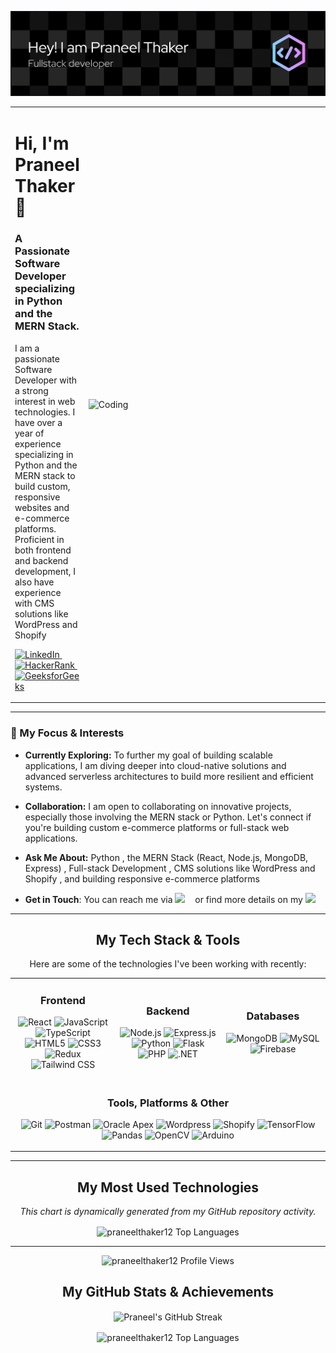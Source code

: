 <p align="center">
  <img src="./header.png" alt="Header Banner"/>
</p>

<div align="center">
  <table>
    <tr>
      <td>
        <h1 align="left">Hi, I'm Praneel Thaker 👋</h1>
        <h3 align="left">A Passionate Software Developer specializing in Python and the MERN Stack.</h3>
        <p align="left">
          I am a passionate Software Developer with a strong interest in web technologies. I have over a year of experience specializing in Python and the MERN stack to build custom, responsive websites and e-commerce platforms. Proficient in both frontend and backend development, I also have experience with CMS solutions like WordPress and Shopify
        </p>
        <p align="left">
          <a href="https://linkedin.com/in/praneelthaker12" target="_blank">
            <img src="https://img.shields.io/badge/LinkedIn-0077B5?style=for-the-badge&logo=linkedin&logoColor=white" alt="LinkedIn"/>
          </a>
          &nbsp;
          <a href="https://www.hackerrank.com/praneelthaker" target="_blank">
            <img src="https://img.shields.io/badge/-HackerRank-2EC866?style=for-the-badge&logo=HackerRank&logoColor=white" alt="HackerRank"/>
          </a>
          &nbsp;
          <a href="https://auth.geeksforgeeks.org/user/praneelmthaker" target="_blank">
            <img src="https://img.shields.io/badge/GeeksforGeeks-0F9D58?style=for-the-badge&logo=geeksforgeeks&logoColor=white" alt="GeeksforGeeks"/>
          </a>
        </p>
      </td>
      <td width="400">
        <img align="right" alt="Coding" width="400" src="https://imarticus.org/blog/wp-content/uploads/2021/12/djbwgfw.gif" />
      </td>
    </tr>
  </table>
</div>

---

### 🚀 My Focus & Interests

* **Currently Exploring:** To further my goal of building scalable applications, I am diving deeper into cloud-native solutions and advanced serverless architectures to build more resilient and efficient systems.
  
* **Collaboration:** I am open to collaborating on innovative projects, especially those involving the MERN stack or Python. Let's connect if you're building custom e-commerce platforms or full-stack web applications.
  
* **Ask Me About:** Python , the MERN Stack (React, Node.js, MongoDB, Express) , Full-stack Development , CMS solutions like WordPress and Shopify , and building responsive e-commerce platforms
  
* **Get in Touch**: You can reach me via       [<img src="https://img.shields.io/badge/Gmail-D14836?style=for-the-badge&logo=gmail&logoColor=white" />](mailto:praneelmthaker@gmail.com) &nbsp;&nbsp;  or find more details on my [<img src="https://img.shields.io/badge/My_Resume-0077B5?style=for-the-badge&logo=read-the-docs&logoColor=white" />](https://praneelthakerresume.tiiny.site/)

---

<h2 align="center">My Tech Stack & Tools</h2>

<p align="center">
  Here are some of the technologies I've been working with recently:
</p>

<table align="center" width="100%">
  <tr>
    <td align="center" width="33%">
      <h3 align="center">Frontend</h3>
      <p align="center">
        <img src="https://img.shields.io/badge/React-20232A?style=for-the-badge&logo=react&logoColor=61DAFB" alt="React"/>
        <img src="https://img.shields.io/badge/JavaScript-F7DF1E?style=for-the-badge&logo=javascript&logoColor=black" alt="JavaScript"/>
        <img src="https://img.shields.io/badge/TypeScript-007ACC?style=for-the-badge&logo=typescript&logoColor=white" alt="TypeScript"/>
        <img src="https://img.shields.io/badge/HTML5-E34F26?style=for-the-badge&logo=html5&logoColor=white" alt="HTML5"/>
        <img src="https://img.shields.io/badge/CSS3-1572B6?style=for-the-badge&logo=css3&logoColor=white" alt="CSS3"/>
        <img src="https://img.shields.io/badge/Redux-593D88?style=for-the-badge&logo=redux&logoColor=white" alt="Redux"/>
        <img src="https://img.shields.io/badge/Tailwind_CSS-38B2AC?style=for-the-badge&logo=tailwind-css&logoColor=white" alt="Tailwind CSS"/>
      </p>
    </td>
    <td align="center" width="33%">
      <h3 align="center">Backend</h3>
      <p align="center">
        <img src="https://img.shields.io/badge/Node.js-339933?style=for-the-badge&logo=nodedotjs&logoColor=white" alt="Node.js"/>
        <img src="https://img.shields.io/badge/Express.js-000000?style=for-the-badge&logo=express&logoColor=white" alt="Express.js"/>
        <img src="https://img.shields.io/badge/Python-3776AB?style=for-the-badge&logo=python&logoColor=white" alt="Python"/>
        <img src="https://img.shields.io/badge/Flask-000000?style=for-the-badge&logo=flask&logoColor=white" alt="Flask"/>
        <img src="https://img.shields.io/badge/PHP-777BB4?style=for-the-badge&logo=php&logoColor=white" alt="PHP"/>
        <img src="https://img.shields.io/badge/.NET-512BD4?style=for-the-badge&logo=dotnet&logoColor=white" alt=".NET"/>
      </p>
    </td>
    <td align="center" width="33%">
      <h3 align="center">Databases</h3>
      <p align="center">
        <img src="https://img.shields.io/badge/MongoDB-4EA94B?style=for-the-badge&logo=mongodb&logoColor=white" alt="MongoDB"/>
        <img src="https://img.shields.io/badge/MySQL-4479A1?style=for-the-badge&logo=mysql&logoColor=white" alt="MySQL"/>
        <img src="https://img.shields.io/badge/Firebase-FFCA28?style=for-the-badge&logo=firebase&logoColor=black" alt="Firebase"/>
      </p>
    </td>
  </tr>
  <tr>
    <td align="center" colspan="3">
      <h3 align="center">Tools, Platforms & Other</h3>
      <p align="center">
        <img src="https://img.shields.io/badge/Git-F05032?style=for-the-badge&logo=git&logoColor=white" alt="Git"/>
        <img src="https://img.shields.io/badge/Postman-FF6C37?style=for-the-badge&logo=postman&logoColor=white" alt="Postman"/>
        <img src="https://img.shields.io/badge/Oracle_Apex-F80000?style=for-the-badge&logo=oracle&logoColor=white" alt="Oracle Apex"/>
        <img src="https://img.shields.io/badge/Wordpress-21759B?style=for-the-badge&logo=wordpress&logoColor=white" alt="Wordpress"/>
        <img src="https://img.shields.io/badge/Shopify-7AB55C?style=for-the-badge&logo=shopify&logoColor=white" alt="Shopify"/>
        <img src="https://img.shields.io/badge/TensorFlow-FF6F00?style=for-the-badge&logo=tensorflow&logoColor=white" alt="TensorFlow"/>
        <img src="https://img.shields.io/badge/Pandas-150458?style=for-the-badge&logo=pandas&logoColor=white" alt="Pandas"/>
        <img src="https://img.shields.io/badge/OpenCV-5C3EE8?style=for-the-badge&logo=opencv&logoColor=white" alt="OpenCV"/>
        <img src="https://img.shields.io/badge/Arduino-00979D?style=for-the-badge&logo=arduino&logoColor=white" alt="Arduino"/>
      </p>
    </td>
  </tr>
</table>

---

<h2 align="center">My Most Used Technologies</h2>

<p align="center">
  <em>This chart is dynamically generated from my GitHub repository activity.</em>
</p>
<p align="center">
  <img align="center" src="https://github-readme-stats.vercel.app/api/top-langs?username=praneelthaker12&show_icons=true&locale=en&layout=compact&theme=tokyonight&hide_border=true" alt="praneelthaker12 Top Languages" />
</p>

---

<p align="center">
  <img src="https://komarev.com/ghpvc/?username=praneelthaker12&label=Profile%20views&color=0e75b6&style=flat-square" alt="praneelthaker12 Profile Views" />
</p>

<h2 align="center">My GitHub Stats & Achievements</h2>

<p align="center">
  <img align="center" src="https://streak-stats.demolab.com/?user=praneelthaker12&theme=tokyonight&hide_border=true" alt="Praneel's GitHub Streak" />
</p>
<p align="center">
  <img align="center" src="https://github-readme-stats.vercel.app/api/top-langs?username=praneelthaker12&show_icons=true&locale=en&layout=compact&theme=tokyonight&hide_border=true" alt="praneelthaker12 Top Languages" />
</p>

